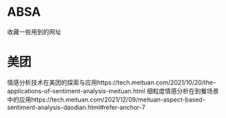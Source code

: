 # ABSA
收藏一些用到的网址

# 美团
情感分析技术在美团的探索与应用https://tech.meituan.com/2021/10/20/the-applications-of-sentiment-analysis-meituan.html
细粒度情感分析在到餐场景中的应用https://tech.meituan.com/2021/12/09/meituan-aspect-based-sentiment-analysis-daodian.html#refer-anchor-7
